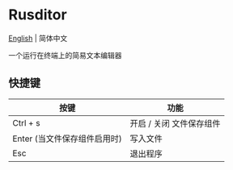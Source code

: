 # Rusditor

[English](./README.md) | 简体中文

一个运行在终端上的简易文本编辑器

## 快捷键

| 按键 | 功能 |
| --- | --- |
| Ctrl + s | 开启 / 关闭 文件保存组件 |
| Enter (当文件保存组件启用时) | 写入文件 |
| Esc | 退出程序 |
